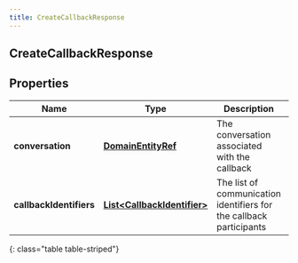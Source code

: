 ```yaml
---
title: CreateCallbackResponse
---
```

## CreateCallbackResponse


## Properties

| Name | Type | Description | Notes |
| ------------ | ------------- | ------------- | ------------- |
| **conversation** | <!----><!---->[**DomainEntityRef**](DomainEntityRef.html)<!----> | The conversation associated with the callback |  |
| **callbackIdentifiers** | <!----><!---->[**List&lt;CallbackIdentifier&gt;**](CallbackIdentifier.html)<!----> | The list of communication identifiers for the callback participants |  |
{: class="table table-striped"}



